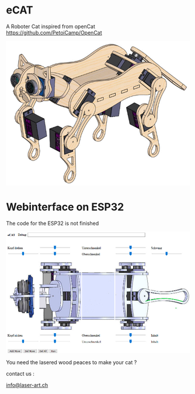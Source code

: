 # eCAT
A Roboter Cat inspired from openCat https://github.com/PetoiCamp/OpenCat

![eCAT](https://github.com/DerBastler/eCAT/blob/master/eCAT.jpg)

# Webinterface on ESP32
The code for the ESP32 is not finished

![eCAT](https://github.com/DerBastler/eCAT/blob/master/webinterface.jpg)

You need the lasered wood peaces to make your cat ?

contact us :

info@laser-art.ch


